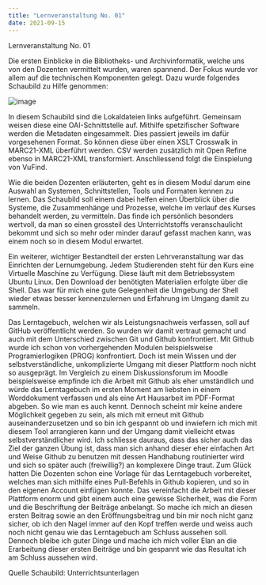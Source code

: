 ```yaml
---
title: "Lernveranstaltung No. 01"
date: 2021-09-15
---
```


Lernveranstaltung No. 01

Die ersten Einblicke in die Bibliotheks- und Archivinformatik, welche uns von den Dozenten vermittelt wurden, waren spannend. Der Fokus wurde vor allem auf die technischen Komponenten gelegt. Dazu wurde folgendes Schaubild zu Hilfe genommen: 

![image](https://user-images.githubusercontent.com/91735645/140393516-a53acaff-0f88-4bfb-b5fd-0aec007a6174.png)


In diesem Schaubild sind die Lokaldateien links aufgeführt. Gemeinsam weisen diese eine OAI-Schnittstelle auf. Mithilfe spetzifischer Software werden die Metadaten eingesammelt. Dies passiert jeweils im dafür vorgesehenen Format. So können diese über einen XSLT Crosswalk in MARC21-XML überführt werden. CSV werden zusätzlich mit Open Refine ebenso in MARC21-XML transformiert. Anschliessend folgt die Einspielung von VuFind. 

Wie die beiden Dozenten erläuterten, geht es in diesem Modul darum eine Auswahl an  Systemen, Schnittstellen, Tools und Formaten kennen zu lernen. Das Schaubild soll einem dabei helfen einen Überblick über die Systeme, die Zusammenhänge und Prozesse, welche im verlauf des Kurses behandelt werden, zu vermitteln. Das finde ich persönlich besonders wertvoll, da man so einen grossteil des Unterrichtstoffs veranschaulicht bekommt und sich so mehr oder minder darauf gefasst machen kann, was einem noch so in diesem Modul erwartet. 

Ein weiterer, wichtiger Bestandteil der ersten Lehrveranstaltung war das Einrichten der Lernumgebung. Jedem Studierenden steht für den Kurs eine Virtuelle Maschine zu Verfügung. Diese läuft mit dem Betriebssystem Ubuntu Linux. Den Download der benötigten Materialien erfolgte über die Shell. Das war für mich eine gute Gelegenheit die Umgebung der Shell wieder etwas besser kennenzulernen und Erfahrung im Umgang damit zu sammeln. 

Das Lerntagebuch, welchen wir als Leistungsnachweis verfassen, soll auf GitHub veröffentlicht werden. So wurden wir damit vertraut gemacht und auch mit dem Unterschied zwischen Git und Github konfrontiert. 
Mit Github wurde ich schon von vorhergehenden Modulen beispielsweise Programierlogiken (PROG) konfrontiert. Doch ist mein Wissen und der selbstverständliche, unkomplizierte Umgang mit dieser Plattform noch nicht so ausgeprägt. Im Vergleich zu einem Diskussionsforum im Moodle beispielsweise empfinde ich die Arbeit mit Github als eher umständlich und würde das Lerntagebuch im ersten Moment am liebsten in einem Worddokument verfassen und als eine Art Hausarbeit im PDF-Format abgeben. So wie man es auch kennt. Dennoch scheint mir keine andere Möglichkeit gegeben zu sein, als mich mit erneut mit Github auseinanderzusetzen und so bin ich gespannt ob und inwiefern ich mich mit diesem Tool arrangieren kann und der Umgang damit vielleicht etwas selbstverständlicher wird. Ich schliesse dauraus, dass das sicher auch das Ziel der ganzen Übung ist, dass man sich anhand dieser eher einfachen Art und Weise Github zu benutzen mit dessen Handhabung routinierter wird und sich so später auch (freiwillig?) an komplexere Dinge traut. 
Zum Glück hatten Die Dozenten schon eine Vorlage für das Lerntagebuch vorbereitet, welches man sich mithilfe eines Pull-Befehls in Github kopieren, und so in den eigenen Account einfügen konnte. Das vereinfacht die Arbeit mit dieser Plattform enorm und gibt einem auch eine gewisse Sicherheit, was die Form und die Beschriftung der Beiträge anbelangt. 
So mache ich mich an diesen ersten Beitrag sowie an den Eröffnungsbeitrag und bin mir noch nicht ganz sicher, ob ich den Nagel immer auf den Kopf treffen werde und weiss auch noch nicht genau wie das Lerntagebuch am Schluss aussehen soll. Dennoch bleibe ich guter Dinge und mache ich mich voller Elan an die Erarbeitung dieser ersten Beiträge und bin gespannt wie das Resultat ich am Schluss aussehen wird. 

Quelle Schaubild: Unterrichtsunterlagen
